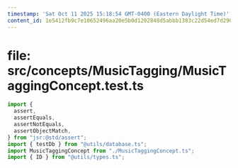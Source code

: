 ```yaml
---
timestamp: 'Sat Oct 11 2025 15:18:54 GMT-0400 (Eastern Daylight Time)'
content_id: 1e5412fb9c7e10652496aa20e5b0d1202848d5abbb1383c22d54ed7d2908ed75
---
```


# file: src/concepts/MusicTagging/MusicTaggingConcept.test.ts

```typescript
import {
  assert,
  assertEquals,
  assertNotEquals,
  assertObjectMatch,
} from "jsr:@std/assert";
import { testDb } from "@utils/database.ts";
import MusicTaggingConcept from "./MusicTaggingConcept.ts";
import { ID } from "@utils/types.ts";

```
